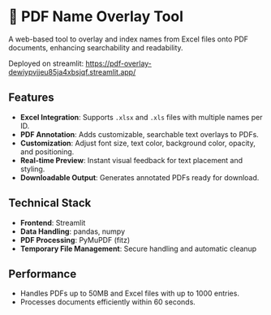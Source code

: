 # 📄 PDF Name Overlay Tool
A web-based tool to overlay and index names from Excel files onto PDF documents, enhancing searchability and readability.

Deployed on streamlit: https://pdf-overlay-dewiypvjjeu85ja4xbsjqf.streamlit.app/

## Features
- **Excel Integration**: Supports `.xlsx` and `.xls` files with multiple names per ID.
- **PDF Annotation**: Adds customizable, searchable text overlays to PDFs.
- **Customization**: Adjust font size, text color, background color, opacity, and positioning.
- **Real-time Preview**: Instant visual feedback for text placement and styling.
- **Downloadable Output**: Generates annotated PDFs ready for download.

## Technical Stack
- **Frontend**: Streamlit
- **Data Handling**: pandas, numpy
- **PDF Processing**: PyMuPDF (fitz)
- **Temporary File Management**: Secure handling and automatic cleanup

## Performance
- Handles PDFs up to 50MB and Excel files with up to 1000 entries.
- Processes documents efficiently within 60 seconds.

